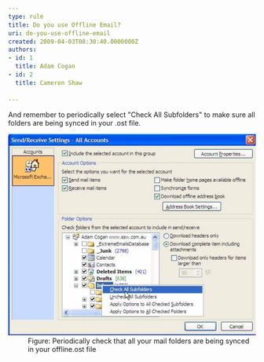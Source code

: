 ```yaml
---
type: rule
title: Do you use Offline Email?
uri: do-you-use-offline-email
created: 2009-04-03T08:30:40.0000000Z
authors:
- id: 1
  title: Adam Cogan
- id: 2
  title: Cameron Shaw

---
```


 ​​And remember to periodically select "Check All Subfolders" to make sure all folders are being synced in your .ost file.

<dl class="image"><dt><img src="offline.JPG" alt="offline"></dt><dd>Figure: Periodically check that all your mail folders are being synced in your offline.ost file </dd> </dl>

